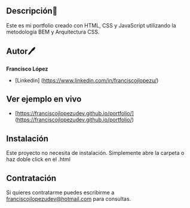 ## Descripción🌴
Este es mi portfolio creado con HTML, CSS y JavaScript utilizando la metodología BEM y Arquitectura CSS.

## Autor🖊️
**Francisco López**

 - [Linkedin] (https://www.linkedin.com/in/franciscojlopezu/)

## Ver ejemplo en vivo
 - [https://franciscojlopezudev.github.io/portfolio/] (https://franciscojlopezudev.github.io/portfolio/)

## Instalación
Este proyecto no necesita de instalación. Simplemente abre la carpeta  o haz doble click en el .html

## Contratación
Si quieres contratarme puedes escribirme a franciscojlopezudev@hotmail.com para consultas.

